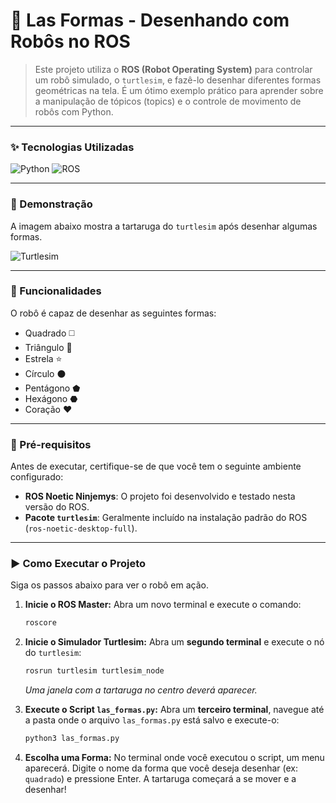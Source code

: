 # 🐢 Las Formas - Desenhando com Robôs no ROS

> Este projeto utiliza o **ROS (Robot Operating System)** para controlar um robô simulado, o `turtlesim`, e fazê-lo desenhar diferentes formas geométricas na tela. É um ótimo exemplo prático para aprender sobre a manipulação de tópicos (topics) e o controle de movimento de robôs com Python.

---

### ✨ Tecnologias Utilizadas

![Python](https://img.shields.io/badge/Python-3776AB?style=for-the-badge&logo=python&logoColor=white)
![ROS](https://img.shields.io/badge/ROS-Noetic-22314E?style=for-the-badge&logo=ros&logoColor=white)

---

### 🎨 Demonstração

A imagem abaixo mostra a tartaruga do `turtlesim` após desenhar algumas formas.


![Turtlesim](https://wiki.ros.org/turtlesim?action=AttachFile&do=get&target=turtlesim.png)

---

### 🚀 Funcionalidades

O robô é capaz de desenhar as seguintes formas:
- Quadrado :white_medium_square:
- Triângulo :small_red_triangle:
- Estrela :star:
- Círculo :black_circle:
- Pentágono ⬟
- Hexágono ⬣
- Coração ❤️

---

### 🔧 Pré-requisitos

Antes de executar, certifique-se de que você tem o seguinte ambiente configurado:

- **ROS Noetic Ninjemys**: O projeto foi desenvolvido e testado nesta versão do ROS.
- **Pacote `turtlesim`**: Geralmente incluído na instalação padrão do ROS (`ros-noetic-desktop-full`).

---

### ▶️ Como Executar o Projeto

Siga os passos abaixo para ver o robô em ação.

1.  **Inicie o ROS Master:**
    Abra um novo terminal e execute o comando:
    ```bash
    roscore
    ```

2.  **Inicie o Simulador Turtlesim:**
    Abra um **segundo terminal** e execute o nó do `turtlesim`:
    ```bash
    rosrun turtlesim turtlesim_node
    ```
    *Uma janela com a tartaruga no centro deverá aparecer.*

3.  **Execute o Script `las_formas.py`:**
    Abra um **terceiro terminal**, navegue até a pasta onde o arquivo `las_formas.py` está salvo e execute-o:
    ```bash
    python3 las_formas.py
    ```

4.  **Escolha uma Forma:**
    No terminal onde você executou o script, um menu aparecerá. Digite o nome da forma que você deseja desenhar (ex: `quadrado`) e pressione Enter. A tartaruga começará a se mover e a desenhar!
